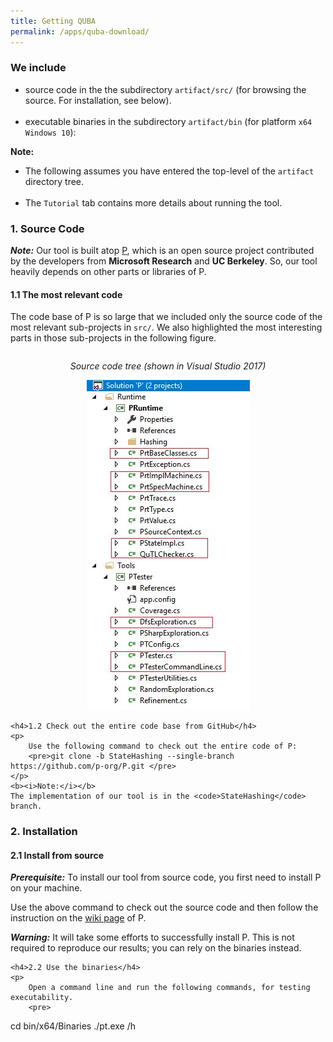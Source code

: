 ```yaml
---
title: Getting QUBA
permalink: /apps/quba-download/
---
```

<html>
<body>
<h3>We include</h3>
<div id="tool">
    <ul>
        <li>source code in the the subdirectory <code>artifact/src/</code> (for browsing the source. For installation, see below).</li>
        <br>
        <li>executable binaries in the subdirectory <code>artifact/bin</code> (for platform <code>x64 Windows 10</code>):<br /></li>
    </ul>
    <b>Note:</b>
    <ul>
        <li>The following assumes you have entered the top-level of the <code>artifact</code> directory tree.</li>
        <br />
        <li>The <code>Tutorial</code> tab contains more details about running the tool.</li>
    </ul>
</div>
<h3>1. Source Code<br></h3>
<div id="source">
    <b><i>Note:</i></b>
    Our tool is built atop <a href="https://github.com/p-org/P">P</a>, which is an open source project contributed
    by the developers from <b>Microsoft Research</b> and <b>UC Berkeley</b>. So, our tool heavily depends on other
    parts or libraries of P.
    <h4>1.1 The most relevant code</h4>
    <p>
        The code base of P is so large that we included only the source code of the most relevant sub-projects in <code>src/</code>.
        We also highlighted the most interesting parts in those sub-projects in the following figure.
    </p>
    <div class="row" align="center">
        <div class="column" align="center">
            <p><i>Source code tree (shown in Visual Studio 2017)</i></p>
            <img src="src-1.jpg" alt="source code" />
        </div>
    </div>

    <h4>1.2 Check out the entire code base from GitHub</h4>
    <p>
        Use the following command to check out the entire code of P:
        <pre>git clone -b StateHashing --single-branch https://github.com/p-org/P.git </pre>
    </p>
    <b><i>Note:</i></b>
    The implementation of our tool is in the <code>StateHashing</code> branch.
</div>
<h3>2. Installation<br></h3>
<div id="source">
    <h4>2.1 Install from source</h4>
    <p>
        <b><i>Prerequisite:</i></b>
        To install our tool from source code, you first need to install P on your machine.
    </p>
    <p>
        Use the above command to check out the source code and then follow the instruction on the <a href="https://github.com/p-org/P/wiki/Build-P-on-Windows">wiki page</a> of P.
    </p>
    <p>
        <b><i>Warning:</i></b>
        It will take some efforts to successfully install P. This is not required to reproduce our results; you can rely on the binaries instead.
    </p>

    <h4>2.2 Use the binaries</h4>
    <p>
        Open a command line and run the following commands, for testing executability.
        <pre>
cd bin/x64/Binaries
./pt.exe /h</pre>
            </p>
        </div>
</body>
</html>
